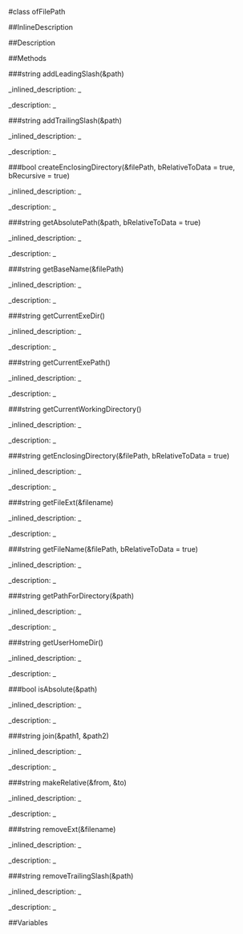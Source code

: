 #class ofFilePath


<!--
_visible: True_
_advanced: False_
_istemplated: False_
-->

##InlineDescription






##Description





##Methods



###string addLeadingSlash(&path)

<!--
_syntax: addLeadingSlash(&path)_
_name: addLeadingSlash_
_returns: string_
_returns_description: _
_parameters: const string &path_
_access: public_
_version_started: 007_
_version_deprecated: _
_summary: _
_constant: False_
_static: True_
_visible: True_
_advanced: False_
-->

_inlined_description: _








_description: _








<!----------------------------------------------------------------------------->

###string addTrailingSlash(&path)

<!--
_syntax: addTrailingSlash(&path)_
_name: addTrailingSlash_
_returns: string_
_returns_description: _
_parameters: const string &path_
_access: public_
_version_started: 007_
_version_deprecated: _
_summary: _
_constant: False_
_static: True_
_visible: True_
_advanced: False_
-->

_inlined_description: _








_description: _








<!----------------------------------------------------------------------------->

###bool createEnclosingDirectory(&filePath, bRelativeToData = true, bRecursive = true)

<!--
_syntax: createEnclosingDirectory(&filePath, bRelativeToData = true, bRecursive = true)_
_name: createEnclosingDirectory_
_returns: bool_
_returns_description: _
_parameters: const string &filePath, bool bRelativeToData=true, bool bRecursive=true_
_access: public_
_version_started: 0073_
_version_deprecated: _
_summary: _
_constant: False_
_static: True_
_visible: True_
_advanced: False_
-->

_inlined_description: _








_description: _








<!----------------------------------------------------------------------------->

###string getAbsolutePath(&path, bRelativeToData = true)

<!--
_syntax: getAbsolutePath(&path, bRelativeToData = true)_
_name: getAbsolutePath_
_returns: string_
_returns_description: _
_parameters: const string &path, bool bRelativeToData=true_
_access: public_
_version_started: 007_
_version_deprecated: _
_summary: _
_constant: False_
_static: True_
_visible: True_
_advanced: False_
-->

_inlined_description: _








_description: _








<!----------------------------------------------------------------------------->

###string getBaseName(&filePath)

<!--
_syntax: getBaseName(&filePath)_
_name: getBaseName_
_returns: string_
_returns_description: _
_parameters: const string &filePath_
_access: public_
_version_started: 007_
_version_deprecated: _
_summary: _
_constant: False_
_static: True_
_visible: True_
_advanced: False_
-->

_inlined_description: _








_description: _








<!----------------------------------------------------------------------------->

###string getCurrentExeDir()

<!--
_syntax: getCurrentExeDir()_
_name: getCurrentExeDir_
_returns: string_
_returns_description: _
_parameters: _
_access: public_
_version_started: 0071_
_version_deprecated: _
_summary: _
_constant: False_
_static: True_
_visible: True_
_advanced: False_
-->

_inlined_description: _








_description: _








<!----------------------------------------------------------------------------->

###string getCurrentExePath()

<!--
_syntax: getCurrentExePath()_
_name: getCurrentExePath_
_returns: string_
_returns_description: _
_parameters: _
_access: public_
_version_started: 0071_
_version_deprecated: _
_summary: _
_constant: False_
_static: True_
_visible: True_
_advanced: False_
-->

_inlined_description: _








_description: _








<!----------------------------------------------------------------------------->

###string getCurrentWorkingDirectory()

<!--
_syntax: getCurrentWorkingDirectory()_
_name: getCurrentWorkingDirectory_
_returns: string_
_returns_description: _
_parameters: _
_access: public_
_version_started: 007_
_version_deprecated: _
_summary: _
_constant: False_
_static: True_
_visible: True_
_advanced: False_
-->

_inlined_description: _








_description: _








<!----------------------------------------------------------------------------->

###string getEnclosingDirectory(&filePath, bRelativeToData = true)

<!--
_syntax: getEnclosingDirectory(&filePath, bRelativeToData = true)_
_name: getEnclosingDirectory_
_returns: string_
_returns_description: _
_parameters: const string &filePath, bool bRelativeToData=true_
_access: public_
_version_started: 007_
_version_deprecated: _
_summary: _
_constant: False_
_static: True_
_visible: True_
_advanced: False_
-->

_inlined_description: _








_description: _








<!----------------------------------------------------------------------------->

###string getFileExt(&filename)

<!--
_syntax: getFileExt(&filename)_
_name: getFileExt_
_returns: string_
_returns_description: _
_parameters: const string &filename_
_access: public_
_version_started: 007_
_version_deprecated: _
_summary: _
_constant: False_
_static: True_
_visible: True_
_advanced: False_
-->

_inlined_description: _








_description: _








<!----------------------------------------------------------------------------->

###string getFileName(&filePath, bRelativeToData = true)

<!--
_syntax: getFileName(&filePath, bRelativeToData = true)_
_name: getFileName_
_returns: string_
_returns_description: _
_parameters: const string &filePath, bool bRelativeToData=true_
_access: public_
_version_started: 007_
_version_deprecated: _
_summary: _
_constant: False_
_static: True_
_visible: True_
_advanced: False_
-->

_inlined_description: _








_description: _








<!----------------------------------------------------------------------------->

###string getPathForDirectory(&path)

<!--
_syntax: getPathForDirectory(&path)_
_name: getPathForDirectory_
_returns: string_
_returns_description: _
_parameters: const string &path_
_access: public_
_version_started: 007_
_version_deprecated: _
_summary: _
_constant: False_
_static: True_
_visible: True_
_advanced: False_
-->

_inlined_description: _








_description: _








<!----------------------------------------------------------------------------->

###string getUserHomeDir()

<!--
_syntax: getUserHomeDir()_
_name: getUserHomeDir_
_returns: string_
_returns_description: _
_parameters: _
_access: public_
_version_started: 0071_
_version_deprecated: _
_summary: _
_constant: False_
_static: True_
_visible: True_
_advanced: False_
-->

_inlined_description: _








_description: _








<!----------------------------------------------------------------------------->

###bool isAbsolute(&path)

<!--
_syntax: isAbsolute(&path)_
_name: isAbsolute_
_returns: bool_
_returns_description: _
_parameters: const string &path_
_access: public_
_version_started: 007_
_version_deprecated: _
_summary: _
_constant: False_
_static: True_
_visible: True_
_advanced: False_
-->

_inlined_description: _








_description: _








<!----------------------------------------------------------------------------->

###string join(&path1, &path2)

<!--
_syntax: join(&path1, &path2)_
_name: join_
_returns: string_
_returns_description: _
_parameters: const string &path1, const string &path2_
_access: public_
_version_started: 0071_
_version_deprecated: _
_summary: _
_constant: False_
_static: True_
_visible: True_
_advanced: False_
-->

_inlined_description: _








_description: _








<!----------------------------------------------------------------------------->

###string makeRelative(&from, &to)

<!--
_syntax: makeRelative(&from, &to)_
_name: makeRelative_
_returns: string_
_returns_description: _
_parameters: const string &from, const string &to_
_access: public_
_version_started: 0.9.0_
_version_deprecated: _
_summary: _
_constant: False_
_static: True_
_visible: True_
_advanced: False_
-->

_inlined_description: _








_description: _







<!----------------------------------------------------------------------------->

###string removeExt(&filename)

<!--
_syntax: removeExt(&filename)_
_name: removeExt_
_returns: string_
_returns_description: _
_parameters: const string &filename_
_access: public_
_version_started: 007_
_version_deprecated: _
_summary: _
_constant: False_
_static: True_
_visible: True_
_advanced: False_
-->

_inlined_description: _








_description: _








<!----------------------------------------------------------------------------->

###string removeTrailingSlash(&path)

<!--
_syntax: removeTrailingSlash(&path)_
_name: removeTrailingSlash_
_returns: string_
_returns_description: _
_parameters: const string &path_
_access: public_
_version_started: 007_
_version_deprecated: _
_summary: _
_constant: False_
_static: True_
_visible: True_
_advanced: False_
-->

_inlined_description: _








_description: _








<!----------------------------------------------------------------------------->

##Variables



